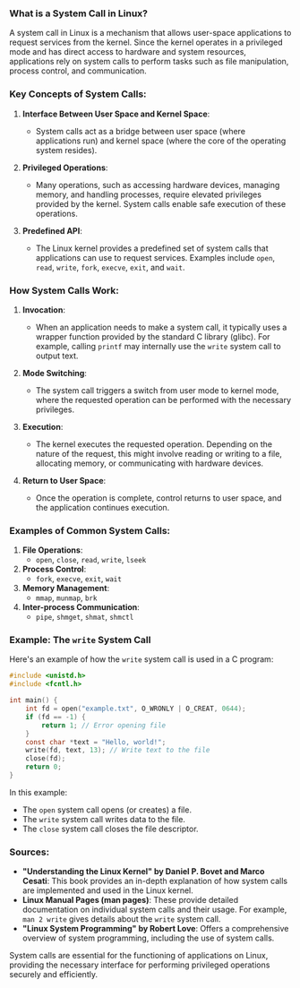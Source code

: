 ### What is a System Call in Linux?

A system call in Linux is a mechanism that allows user-space applications to request services from the kernel. Since the kernel operates in a privileged mode and has direct access to hardware and system resources, applications rely on system calls to perform tasks such as file manipulation, process control, and communication.

### Key Concepts of System Calls:

1. **Interface Between User Space and Kernel Space**:
   - System calls act as a bridge between user space (where applications run) and kernel space (where the core of the operating system resides).

2. **Privileged Operations**:
   - Many operations, such as accessing hardware devices, managing memory, and handling processes, require elevated privileges provided by the kernel. System calls enable safe execution of these operations.

3. **Predefined API**:
   - The Linux kernel provides a predefined set of system calls that applications can use to request services. Examples include `open`, `read`, `write`, `fork`, `execve`, `exit`, and `wait`.

### How System Calls Work:

1. **Invocation**:
   - When an application needs to make a system call, it typically uses a wrapper function provided by the standard C library (glibc). For example, calling `printf` may internally use the `write` system call to output text.

2. **Mode Switching**:
   - The system call triggers a switch from user mode to kernel mode, where the requested operation can be performed with the necessary privileges.

3. **Execution**:
   - The kernel executes the requested operation. Depending on the nature of the request, this might involve reading or writing to a file, allocating memory, or communicating with hardware devices.

4. **Return to User Space**:
   - Once the operation is complete, control returns to user space, and the application continues execution.

### Examples of Common System Calls:

1. **File Operations**:
   - `open`, `close`, `read`, `write`, `lseek`
2. **Process Control**:
   - `fork`, `execve`, `exit`, `wait`
3. **Memory Management**:
   - `mmap`, `munmap`, `brk`
4. **Inter-process Communication**:
   - `pipe`, `shmget`, `shmat`, `shmctl`

### Example: The `write` System Call

Here's an example of how the `write` system call is used in a C program:

```c
#include <unistd.h>
#include <fcntl.h>

int main() {
    int fd = open("example.txt", O_WRONLY | O_CREAT, 0644);
    if (fd == -1) {
        return 1; // Error opening file
    }
    const char *text = "Hello, world!";
    write(fd, text, 13); // Write text to the file
    close(fd);
    return 0;
}
```

In this example:
- The `open` system call opens (or creates) a file.
- The `write` system call writes data to the file.
- The `close` system call closes the file descriptor.

### Sources:
- **"Understanding the Linux Kernel" by Daniel P. Bovet and Marco Cesati**: This book provides an in-depth explanation of how system calls are implemented and used in the Linux kernel.
- **Linux Manual Pages (man pages)**: These provide detailed documentation on individual system calls and their usage. For example, `man 2 write` gives details about the `write` system call.
- **"Linux System Programming" by Robert Love**: Offers a comprehensive overview of system programming, including the use of system calls.

System calls are essential for the functioning of applications on Linux, providing the necessary interface for performing privileged operations securely and efficiently.
